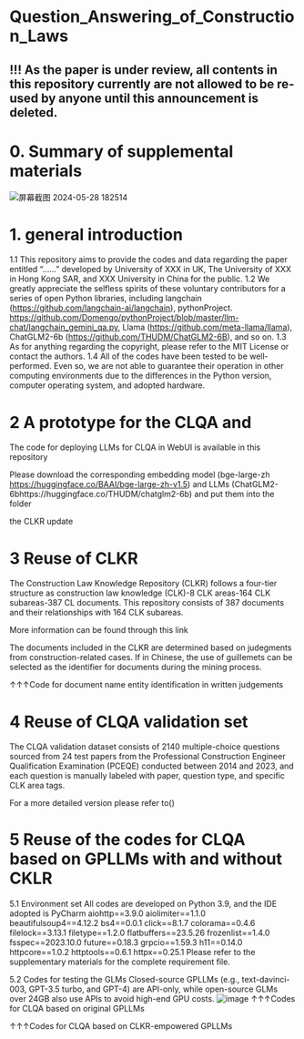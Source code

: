 # Question_Answering_of_Construction_Laws

## !!! As the paper is under review, all contents in this repository currently are not allowed to be re-used by anyone until this announcement is deleted.

# 0. Summary of supplemental materials
![屏幕截图 2024-05-28 182514](https://github.com/0AnonymousSite0/Question_Answering_of_Construction_Laws/assets/39326629/6317a294-83d1-4de1-87d8-02da4e146dc9)
# 1. general introduction
1.1 This repository aims to provide the codes and data regarding the paper entitled “……” developed by University of XXX in UK, The University of XXX in Hong Kong SAR, and XXX University in China for the public.
1.2 We greatly appreciate the selfless spirits of these voluntary contributors for a series of open Python libraries, including langchain (https://github.com/langchain-ai/langchain), pythonProject. https://github.com/Domengo/pythonProject/blob/master/llm-chat/langchain_gemini_qa.py, Llama (https://github.com/meta-llama/llama), ChatGLM2-6b (https://github.com/THUDM/ChatGLM2-6B), and so on.
1.3 As for anything regarding the copyright, please refer to the MIT License or contact the authors.
1.4 All of the codes have been tested to be well-performed. Even so, we are not able to guarantee their operation in other computing environments due to the differences in the Python version, computer operating system, and adopted hardware.
# 2 A prototype for the CLQA and

The code for deploying LLMs for CLQA in WebUI is available in this repository


Please download the corresponding embedding model (bge-large-zh https://huggingface.co/BAAI/bge-large-zh-v1.5) and LLMs (ChatGLM2-6bhttps://huggingface.co/THUDM/chatglm2-6b) and put them into the folder
 

the CLKR update


# 3 Reuse of CLKR 
The Construction Law Knowledge Repository (CLKR) follows a four-tier structure as construction law knowledge (CLK)-8 CLK areas-164 CLK subareas-387 CL documents. This repository consists of 387 documents and their relationships with 164 CLK subareas. 


More information can be found through this link 

The documents included in the CLKR are determined based on judegments from construction-related cases. If in Chinese, the use of guillemets can be selected as the identifier for documents during the mining process.

↑↑↑Code for document name entity identification in written judgements

# 4 Reuse of CLQA validation set
The CLQA validation dataset consists of 2140 multiple-choice questions sourced from 24 test papers from the Professional Construction Engineer Qualification Examination (PCEQE) conducted between 2014 and 2023, and each question is manually labeled with paper, question type, and specific CLK area tags. 


For a more detailed version please refer to() 

# 5 Reuse of the codes for CLQA based on GPLLMs with and without CKLR
5.1 Environment set
All codes are developed on Python 3.9, and the IDE adopted is PyCharm
aiohttp==3.9.0
aiolimiter==1.1.0
beautifulsoup4==4.12.2
bs4==0.0.1
click==8.1.7
colorama==0.4.6
filelock==3.13.1
filetype==1.2.0
flatbuffers==23.5.26
frozenlist==1.4.0
fsspec==2023.10.0
future==0.18.3
grpcio==1.59.3
h11==0.14.0
httpcore==1.0.2
httptools==0.6.1
httpx==0.25.1
Please refer to the supplementary materials for the complete requirement file.

5.2 Codes for testing the GLMs
Closed-source GPLLMs (e.g., text-davinci-003, GPT-3.5 turbo, and GPT-4) are API-only, while open-source GLMs over 24GB also use APIs to avoid high-end GPU costs.
![image](https://github.com/0AnonymousSite0/Question_Answering_of_Construction_Laws/assets/39326629/b9e08adc-0e17-451a-8731-1ec98f16018a)
↑↑↑Codes for CLQA based on original GPLLMs

↑↑↑Codes for CLQA based on CLKR-empowered GPLLMs



